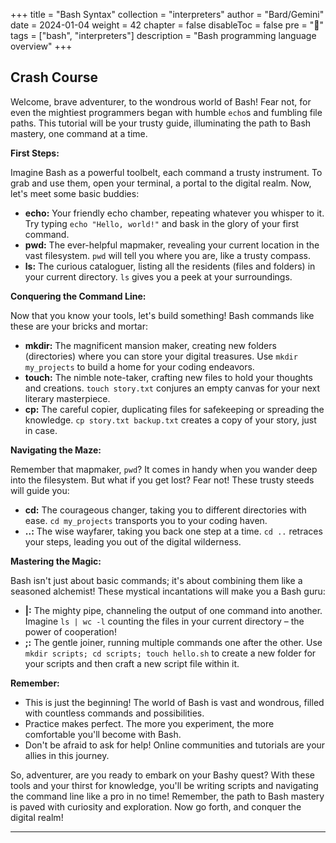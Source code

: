 +++
title = "Bash Syntax"
collection = "interpreters"
author = "Bard/Gemini"
date = 2024-01-04
weight = 42
chapter = false
disableToc = false
pre = "<b>📜</b>"
tags = ["bash", "interpreters"]
description = "Bash programming language overview"
+++

## Crash Course

Welcome, brave adventurer, to the wondrous world of Bash! Fear not, for even the mightiest programmers began with humble `echo`s and fumbling file paths. This tutorial will be your trusty guide, illuminating the path to Bash mastery, one command at a time.

**First Steps:**

Imagine Bash as a powerful toolbelt, each command a trusty instrument. To grab and use them, open your terminal, a portal to the digital realm. Now, let's meet some basic buddies:

* **echo:** Your friendly echo chamber, repeating whatever you whisper to it. Try typing `echo "Hello, world!"` and bask in the glory of your first command.
* **pwd:** The ever-helpful mapmaker, revealing your current location in the vast filesystem. `pwd` will tell you where you are, like a trusty compass.
* **ls:** The curious cataloguer, listing all the residents (files and folders) in your current directory. `ls` gives you a peek at your surroundings.

**Conquering the Command Line:**

Now that you know your tools, let's build something! Bash commands like these are your bricks and mortar:

* **mkdir:** The magnificent mansion maker, creating new folders (directories) where you can store your digital treasures. Use `mkdir my_projects` to build a home for your coding endeavors.
* **touch:** The nimble note-taker, crafting new files to hold your thoughts and creations. `touch story.txt` conjures an empty canvas for your next literary masterpiece.
* **cp:** The careful copier, duplicating files for safekeeping or spreading the knowledge. `cp story.txt backup.txt` creates a copy of your story, just in case.

**Navigating the Maze:**

Remember that mapmaker, `pwd`? It comes in handy when you wander deep into the filesystem. But what if you get lost? Fear not! These trusty steeds will guide you:

* **cd:** The courageous changer, taking you to different directories with ease. `cd my_projects` transports you to your coding haven.
* **..:** The wise wayfarer, taking you back one step at a time. `cd ..` retraces your steps, leading you out of the digital wilderness.

**Mastering the Magic:**

Bash isn't just about basic commands; it's about combining them like a seasoned alchemist! These mystical incantations will make you a Bash guru:

* **|:** The mighty pipe, channeling the output of one command into another. Imagine `ls | wc -l` counting the files in your current directory – the power of cooperation!
* **;:** The gentle joiner, running multiple commands one after the other. Use `mkdir scripts; cd scripts; touch hello.sh` to create a new folder for your scripts and then craft a new script file within it.

**Remember:**

* This is just the beginning! The world of Bash is vast and wondrous, filled with countless commands and possibilities.
* Practice makes perfect. The more you experiment, the more comfortable you'll become with Bash.
* Don't be afraid to ask for help! Online communities and tutorials are your allies in this journey.

So, adventurer, are you ready to embark on your Bashy quest? With these tools and your thirst for knowledge, you'll be writing scripts and navigating the command line like a pro in no time! Remember, the path to Bash mastery is paved with curiosity and exploration. Now go forth, and conquer the digital realm!

---

